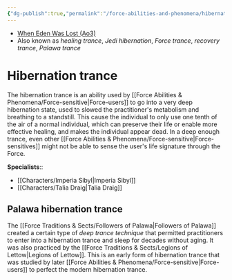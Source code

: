 ```yaml
---
{"dg-publish":true,"permalink":"/force-abilities-and-phenomena/hibernation-trance/","tags":["universal","control","forcepower"]}
---
```


- [When Eden Was Lost (Ao3)](https://archiveofourown.org/works/19334440/chapters/45992584)
- Also known as *healing trance*, *Jedi hibernation*, *Force trance*, *recovery trance*, *Palawa trance*
# Hibernation trance
The hibernation trance is an ability used by [[Force Abilities & Phenomena/Force-sensitive\|Force-users]] to go into a very deep hibernation state, used to slowed the practitioner's metabolism and breathing to a standstill. This cause the individual to only use one tenth of the air of a normal individual, which can preserve their life or enable more effective healing, and makes the individual appear dead. In a deep enough trance, even other [[Force Abilities & Phenomena/Force-sensitive\|Force-sensitives]] might not be able to sense the user's life signature through the Force. 

**Specialists**::
- [[Characters/Imperia Sibyl\|Imperia Sibyl]]
- [[Characters/Talia Draig\|Talia Draig]]
## Palawa hibernation trance
The [[Force Traditions & Sects/Followers of Palawa\|Followers of Palawa]] created a certain type of *deep trance technique* that permitted practitioners to enter into a hibernation trance and sleep for decades without aging. It was also practiced by the [[Force Traditions & Sects/Legions of Lettow\|Legions of Lettow]]. This is an early form of hibernation trance that was studied by later [[Force Abilities & Phenomena/Force-sensitive\|Force-users]] to perfect the modern hibernation trance.